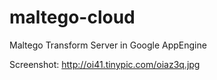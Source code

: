 maltego-cloud
=============

Maltego Transform Server in Google AppEngine

Screenshot:
http://oi41.tinypic.com/oiaz3q.jpg